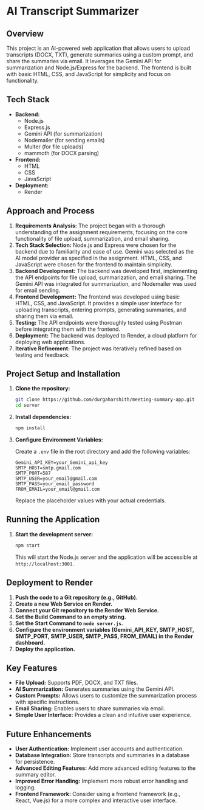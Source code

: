 # AI Transcript Summarizer

## Overview

This project is an AI-powered web application that allows users to upload transcripts (DOCX, TXT), generate summaries using a custom prompt, and share the summaries via email. It leverages the Gemini API for summarization and Node.js/Express for the backend. The frontend is built with basic HTML, CSS, and JavaScript for simplicity and focus on functionality.

## Tech Stack

*   **Backend:**
    *   Node.js
    *   Express.js
    *   Gemini API (for summarization)
    *   Nodemailer (for sending emails)
    *   Multer (for file uploads)
    *   mammoth (for DOCX parsing)
*   **Frontend:**
    *   HTML
    *   CSS
    *   JavaScript
*   **Deployment:**
    *   Render

## Approach and Process

1.  **Requirements Analysis:**  The project began with a thorough understanding of the assignment requirements, focusing on the core functionality of file upload, summarization, and email sharing.
2.  **Tech Stack Selection:** Node.js and Express were chosen for the backend due to familiarity and ease of use. Gemini was selected as the AI model provider as specified in the assignment. HTML, CSS, and JavaScript were chosen for the frontend to maintain simplicity.
3.  **Backend Development:** The backend was developed first, implementing the API endpoints for file upload, summarization, and email sharing. The Gemini API was integrated for summarization, and Nodemailer was used for email sending.
4.  **Frontend Development:** The frontend was developed using basic HTML, CSS, and JavaScript. It provides a simple user interface for uploading transcripts, entering prompts, generating summaries, and sharing them via email.
5.  **Testing:** The API endpoints were thoroughly tested using Postman before integrating them with the frontend.
6.  **Deployment:** The backend was deployed to Render, a cloud platform for deploying web applications.
7.  **Iterative Refinement:** The project was iteratively refined based on testing and feedback.

## Project Setup and Installation

1.  **Clone the repository:**

    ```bash
    git clone https://github.com/durgaharshith/meeting-summary-app.git
    cd server
    ```

2.  **Install dependencies:**

    ```bash
    npm install
    ```

3.  **Configure Environment Variables:**

    Create a `.env` file in the root directory and add the following variables:

    ```
    Gemini_API_KEY=your_Gemini_api_key
    SMTP_HOST=smtp.gmail.com
    SMTP_PORT=587
    SMTP_USER=your_email@gmail.com
    SMTP_PASS=your_email_password
    FROM_EMAIL=your_email@gmail.com
    ```

    Replace the placeholder values with your actual credentials.

## Running the Application

1.  **Start the development server:**

    ```bash
    npm start
    ```

    This will start the Node.js server and the application will be accessible at `http://localhost:3001`.

## Deployment to Render

1.  **Push the code to a Git repository (e.g., GitHub).**
2.  **Create a new Web Service on Render.**
3.  **Connect your Git repository to the Render Web Service.**
4.  **Set the Build Command to an empty string.**
5.  **Set the Start Command to `node server.js`.**
6.  **Configure the environment variables (Gemini_API_KEY, SMTP_HOST, SMTP_PORT, SMTP_USER, SMTP_PASS, FROM_EMAIL) in the Render dashboard.**
7.  **Deploy the application.**

## Key Features

*   **File Upload:** Supports PDF, DOCX, and TXT files.
*   **AI Summarization:** Generates summaries using the Gemini API.
*   **Custom Prompts:** Allows users to customize the summarization process with specific instructions.
*   **Email Sharing:** Enables users to share summaries via email.
*   **Simple User Interface:** Provides a clean and intuitive user experience.

## Future Enhancements

*   **User Authentication:** Implement user accounts and authentication.
*   **Database Integration:** Store transcripts and summaries in a database for persistence.
*   **Advanced Editing Features:** Add more advanced editing features to the summary editor.
*   **Improved Error Handling:** Implement more robust error handling and logging.
*   **Frontend Framework:** Consider using a frontend framework (e.g., React, Vue.js) for a more complex and interactive user interface.
